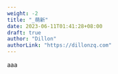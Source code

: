 ```yaml
---
weight: -2
title: "_萌新"
date: 2023-06-11T01:41:28+08:00
draft: true
author: "Dillon"
authorLink: "https://dillonzq.com"
---
```


aaa